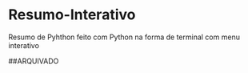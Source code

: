 # Resumo-Interativo
 Resumo de Pyhthon feito com Python na forma de terminal com menu interativo
 
 ##ARQUIVADO

